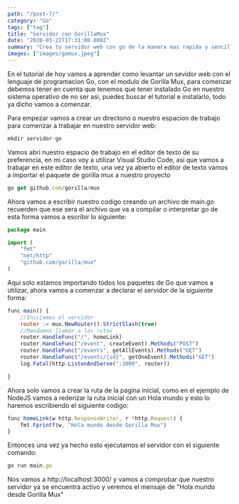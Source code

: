 ```yaml
---
path: "/post-7/"
category: "Go"
tags: ["tag"]
title: "Servidor con GorillaMux"
date: "2020-03-21T17:31:00.000Z"
summary: "Crea tu servidor web con go de la manera mas rapida y sencilla"
images: ["images/gomux.jpeg"]
---
```


En el tutorial de hoy vamos a aprender como levantar un sevidor web con el lenguaje de programacion Go, con el modulo de Gorilla Mux, para comenzar debemos tener en cuenta que tenemos que tener instalado Go en nuestro sistema operativo de no ser asi, puedes buscar el tutorial e instalarlo, todo ya dicho vamos a comenzar.

Para empezar vamos a crear un directorio o nuestro espacion de trabajo para comenzar a trabajar en nuestro servidor web:

```js
mkdir servidor-go
```
Vamos abri nuestro espacio de trabajo en el editor de texto de su preferencia, en mi caso voy a utilizar Visual Studio Code, asi que vamos a trabajar en este editor de texto, una  vez ya abierto el editor de texto vamos a importar el paquete de gorilla mux a nuestro proyecto

```js
go get github.com/gorilla/mux
```
Ahora vamos a escribir nuestro codigo creando un archivo de main.go recuerden que ese sera el archivo que va a compilar o interpretar go de esta forma vamos a escribir lo siguiente:
```js
package main

import (
	"fmt"
	"net/http"
	"github.com/gorilla/mux"
)
```
Aqui solo estamos importando todos los paquetes de Go que vamos a utilizar, ahora vamos a comenzar a declarar el servidor de la siguiente forma:
```js
func main() {
	//Iniciamos el servidor
	router := mux.NewRouter().StrictSlash(true)
	//Mandamos llamar a las rutas
	router.HandleFunc("/", homeLink)
	router.HandleFunc("/event", createEvent).Methods("POST")
	router.HandleFunc("/events", getAllEvents).Methods("GET")
	router.HandleFunc("/events/{id}", getOneEvent).Methods("GET")
	log.Fatal(http.ListenAndServe(":3000", router))

}
```
Ahora solo vamos a crear la ruta de la pagina inicial, como en el ejemplo de NodeJS vamos a rederizar la ruta inicial con un Hola mundo y esto lo haremos escribiendo el siguiente codigo: 
```js
func homeLink(w http.ResponseWriter, r *http.Request) {
	fmt.Fprintf(w, "Hola mundo desde Gorilla Mux")
}
```
Entonces una vez ya hecho esto ejecutamos el servidor con el siguiente comando:
```js
go run main.go
```
Nos vamos a http://localhost:3000/ y vamos a comprobar que nuestro servidor ya se encuentra activo y veremos el mensaje de "Hola mundo desde Gorilla Mux"


